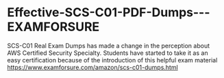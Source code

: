 # Effective-SCS-C01-PDF-Dumps---EXAMFORSURE
SCS-C01 Real Exam Dumps has made a change in the perception about AWS Certified Security Specialty. Students have started to take it as an easy certification because of the introduction of this helpful exam material https://www.examforsure.com/amazon/scs-c01-dumps.html
